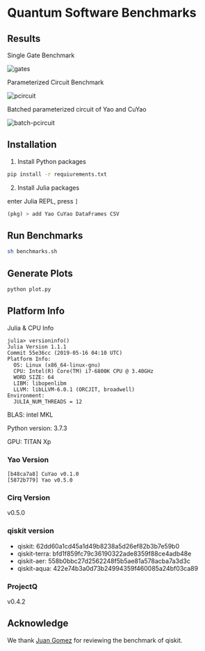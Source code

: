 # Quantum Software Benchmarks

## Results

Single Gate Benchmark

![gates](https://github.com/Roger-luo/quantum-benchmarks/blob/master/gates.png)

Parameterized Circuit Benchmark

![pcircuit](https://github.com/Roger-luo/quantum-benchmarks/blob/master/pcircuit.png)

Batched parameterized circuit of Yao and CuYao

![batch-pcircuit](https://github.com/Roger-luo/quantum-benchmarks/blob/master/pcircuit_batch.png)

## Installation

1. Install Python packages

```sh
pip install -r requiurements.txt
```

2. Install Julia packages

enter Julia REPL, press `]`

```jl
(pkg) > add Yao CuYao DataFrames CSV
```

## Run Benchmarks

```sh
sh benchmarks.sh
```

## Generate Plots

```sh
python plot.py
```

## Platform Info

Julia & CPU Info

```
julia> versioninfo()
Julia Version 1.1.1
Commit 55e36cc (2019-05-16 04:10 UTC)
Platform Info:
  OS: Linux (x86_64-linux-gnu)
  CPU: Intel(R) Core(TM) i7-6800K CPU @ 3.40GHz
  WORD_SIZE: 64
  LIBM: libopenlibm
  LLVM: libLLVM-6.0.1 (ORCJIT, broadwell)
Environment:
  JULIA_NUM_THREADS = 12
```

BLAS: intel MKL

Python version: 3.7.3

GPU: TITAN Xp

### Yao Version

```
[b48ca7a8] CuYao v0.1.0
[5872b779] Yao v0.5.0
```

### Cirq Version

v0.5.0

### qiskit version

- qiskit: 62dd60a1cd45a1d49b8238a5d26ef82b3b7e59b0
- qiskit-terra: bfd1f859fc79c36190322ade8359f88ce4adb48e
- qiskit-aer: 558b0bbc27d2562248f5b5ae81a578acba7a3d3c
- qiskit-aqua: 422e74b3a0d73b24994359f460085a24bf03ca89

### ProjectQ

v0.4.2

## Acknowledge

We thank [Juan Gomez](https://github.com/atilag) for reviewing the benchmark of qiskit.
